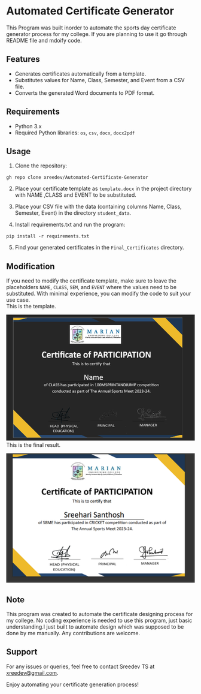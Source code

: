 # Automated Certificate Generator

This Program was built inorder to automate the sports day certificate generator process for my college.
If you are planning to use it go through README file and mdoify code.

## Features
- Generates certificates automatically from a template.
- Substitutes values for Name, Class, Semester, and Event from a CSV file.
- Converts the generated Word documents to PDF format.

## Requirements

- Python 3.x
- Required Python libraries: `os`, `csv`, `docx`, `docx2pdf`

## Usage

1. Clone the repository:

```
gh repo clone xreedev/Automated-Certificate-Generator
```

2. Place your certificate template as `template.docx` in the project directory with NAME ,CLASS and EVENT to be substituted.

3. Place your CSV file with the data (containing columns Name, Class, Semester, Event) in the directory `student_data`.

4. Install requirements.txt and run the program:

```
pip install -r requirements.txt
```

5. Find your generated certificates in the `Final_Certificates` directory.

## Modification

If you need to modify the certificate template, make sure to leave the placeholders `NAME`, `CLASS`, `SEM`, and `EVENT` where the values need to be substituted. With minimal experience, you can modify the code to suit your use case.
<br>This is the template.

![template](template.png "Certificate Template")<br>
This is the final result.

![Certificate](final.png "Certificate ")

## Note

This program was created to automate the certificate designing process for my college. No coding experience is needed to use this program, just basic understanding.I just built to automate design which was supposed to be done by me manually.
Any contributions are welcome.

## Support

For any issues or queries, feel free to contact Sreedev TS at [xreedev@gmail.com](mailto:xreedev@gmail.com).

Enjoy automating your certificate generation process!
